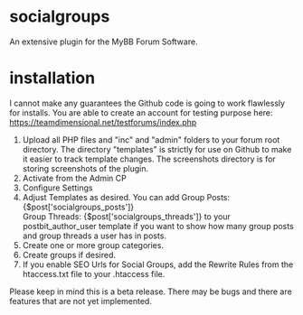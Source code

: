 # socialgroups
An extensive plugin for the MyBB Forum Software.

# installation
I cannot make any guarantees the Github code is going to work flawlessly for installs. You are able to create an account for testing purpose here: https://teamdimensional.net/testforums/index.php

1) Upload all PHP files and "inc" and "admin" folders to your forum root directory.  The directory "templates" is strictly for use on Github to make it easier to track template changes.  The screenshots directory is for storing screenshots of the plugin.
2) Activate from the Admin CP
3) Configure Settings
4) Adjust Templates as desired.  You can add Group Posts: {$post['socialgroups_posts']}<br />
Group Threads: {$post['socialgroups_threads']} to your postbit_author_user template if you want to show how many group posts and group threads a user has in posts.
5) Create one or more group categories.
6) Create groups if desired.
7) If you enable SEO Urls for Social Groups, add the Rewrite Rules from the htaccess.txt file to your .htaccess file.  

Please keep in mind this is a beta release.  There may be bugs and there are features that are not yet implemented.
